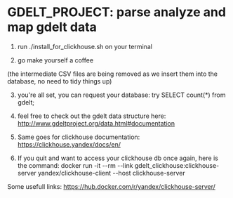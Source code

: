
# GDELT_PROJECT:  parse analyze and map gdelt data

1. run ./install_for_clickhouse.sh on your terminal

2. go make yourself a coffee

(the intermediate CSV files are being removed as we insert them into the database, no need to tidy things up)


3. you're all set, you can request your database: try 
                                                   SELECT count(*) from gdelt;

4. feel free to check out the gdelt data structure here: http://www.gdeltproject.org/data.html#documentation


5. Same goes for clickhouse documentation: https://clickhouse.yandex/docs/en/


6. If you quit and want to access your clickhouse db once again, here is the command: docker run -it --rm --link gdelt_clickhouse:clickhouse-server yandex/clickhouse-client --host clickhouse-server

Some usefull links: 
    https://hub.docker.com/r/yandex/clickhouse-server/
    
